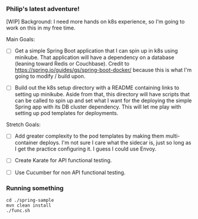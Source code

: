 ### Philip's latest adventure!
[WIP]
Background: I need more hands on k8s experience, so I'm going to work on this in my free time.

Main Goals: 

- [ ] Get a simple Spring Boot application that I can spin up in k8s using minikube. That application will
have a dependency on a database (leaning toward Redis or Couchbase). Credit to 
https://spring.io/guides/gs/spring-boot-docker/ because this is what I'm going to modify / build upon.

- [ ] Build out the k8s setup directory with a README containing links to setting up minikube. Aside from that,
this directory will have scripts that can be called to spin up and set what I want for the deploying the simple
Spring app with its DB cluster dependency. This will let me play with setting up pod templates for deployments.

Stretch Goals:

- [ ] Add greater complexity to the pod templates by making them multi-container deploys. I'm not sure I care what the
sidecar is, just so long as I get the practice configuring it. I guess I could use Envoy. 

- [ ] Create Karate for API functional testing.

- [ ] Use Cucumber for non API functional testing.

### Running something

```shell script
cd ./spring-sample
mvn clean install
./func.sh
```